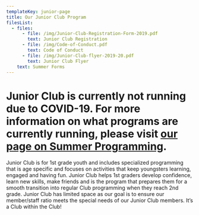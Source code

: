 ```yaml
---
templateKey: junior-page
title: Our Junior Club Program
filesList:
  - files:
      - file: /img/Junior-Club-Registration-Form-2019.pdf
        text: Junior Club Registration
      - file: /img/Code-of-Conduct.pdf
        text: Code of Conduct
      - file: /img/Junior-Club-flyer-2019-20.pdf
        text: Junior Club Flyer
    text: Summer Forms
---
```


# Junior Club is currently not running due to COVID-19. For more information on what programs are currently running, please visit [our page on Summer Programming](https://bgcuv.netlify.app/summer).

Junior Club is for 1st grade youth and includes specialized programming that is age specific and focuses on activities that keep youngsters learning, engaged and having fun. Junior Club helps 1st graders develop confidence, learn new skills, make friends and is the program that prepares them for a smooth transition into regular Club programming when they reach 2nd grade. Junior Club has limited space as our goal is to ensure our member/staff ratio meets the special needs of our Junior Club members. It’s a Club within the Club!
